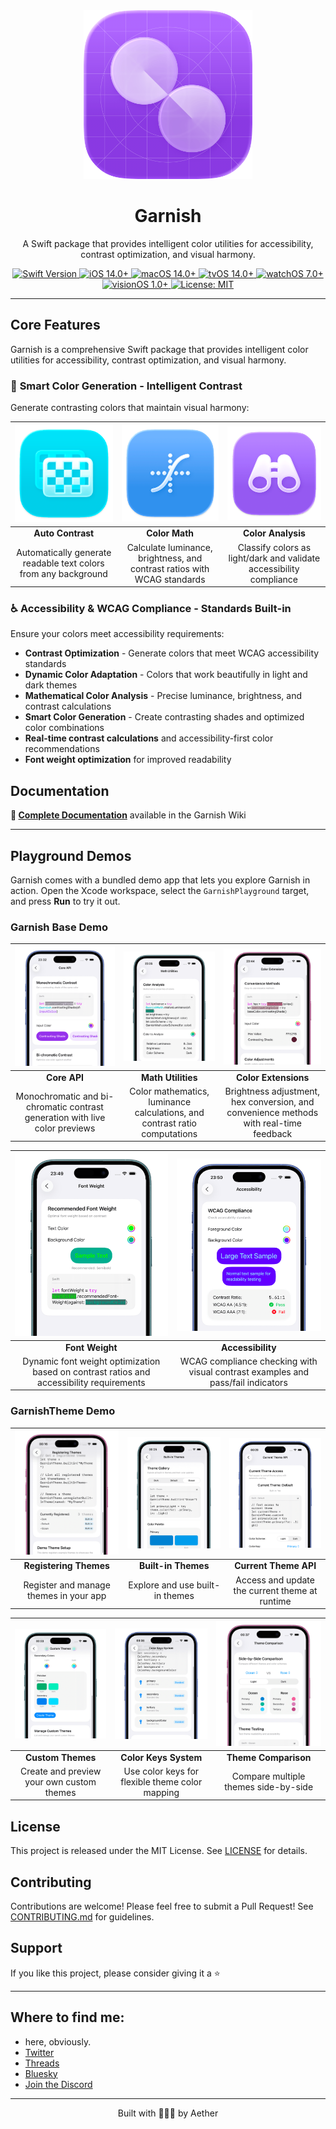 <div align="center">
  <img width="270" height="270" src="/assets/icon.png" alt="Garnish Logo">
  <h1><b>Garnish</b></h1>
  <p>A Swift package that provides intelligent color utilities for accessibility, contrast optimization, and visual harmony.</p>
</div>

<div align="center">
  <a href="https://swift.org">
    <img src="https://img.shields.io/badge/Swift-5.9-orange.svg" alt="Swift Version">
  </a>
  <a href="https://www.apple.com/ios/">
    <img src="https://img.shields.io/badge/iOS-14.0%2B-blue.svg" alt="iOS 14.0+">
  </a>  
  <a href="https://www.apple.com/macos/">
    <img src="https://img.shields.io/badge/macOS-14%2B-blue.svg" alt="macOS 14.0+">
  </a>
  <a href="https://www.apple.com/tvos/">
    <img src="https://img.shields.io/badge/tvOS-14.0%2B-blue.svg" alt="tvOS 14.0+">
  </a>
  <a href="https://www.apple.com/watchos/">
    <img src="https://img.shields.io/badge/watchOS-7.0%2B-blue.svg" alt="watchOS 7.0+">
  </a>
  <a href="https://www.apple.com/visionos/">
    <img src="https://img.shields.io/badge/visionOS-1.0%2B-blue.svg" alt="visionOS 1.0+">
  </a>
  <a href="LICENSE">
    <img src="https://img.shields.io/badge/License-MIT-green.svg" alt="License: MIT">
  </a>
</div>

---

## **Core Features**

Garnish is a comprehensive Swift package that provides intelligent color utilities for accessibility, contrast optimization, and visual harmony.

### 🎨 **Smart Color Generation** - Intelligent Contrast
Generate contrasting colors that maintain visual harmony:

| ![Auto Contrast](assets/readme/autoContrast.png) | ![Color Math](assets/readme/colorMath.png) | ![Color Analysis](assets/readme/colorAnalysis.png) |
|:---:|:---:|:---:|
| **Auto Contrast** | **Color Math** | **Color Analysis** |
| Automatically generate readable text colors from any background | Calculate luminance, brightness, and contrast ratios with WCAG standards | Classify colors as light/dark and validate accessibility compliance |

### ♿ **Accessibility & WCAG Compliance** - Standards Built-in
Ensure your colors meet accessibility requirements:
- **Contrast Optimization** - Generate colors that meet WCAG accessibility standards
- **Dynamic Color Adaptation** - Colors that work beautifully in light and dark themes
- **Mathematical Color Analysis** - Precise luminance, brightness, and contrast calculations
- **Smart Color Generation** - Create contrasting shades and optimized color combinations
- **Real-time contrast calculations** and accessibility-first color recommendations
- **Font weight optimization** for improved readability

## **Documentation**

**📖 [Complete Documentation](https://github.com/Aeastr/Garnish/wiki)** available in the Garnish Wiki

---

## Playground Demos

Garnish comes with a bundled demo app that lets you explore Garnish in action. Open the Xcode workspace, select the `GarnishPlayground` target, and press **Run** to try it out.

### Garnish Base Demo

| ![Core API Demo](assets/readme/CoreAPIDemo.png) | ![Math Utilities Demo](assets/readme/MathUtilitiesDemo.png) | ![Color Extensions Demo](assets/readme/ColorExtensionsDemo.png) |
|:---:|:---:|:---:|
| **Core API** | **Math Utilities** | **Color Extensions** |
| Monochromatic and bi-chromatic contrast generation with live color previews | Color mathematics, luminance calculations, and contrast ratio computations | Brightness adjustment, hex conversion, and convenience methods with real-time feedback |

| ![Font Weight Demo](assets/readme/FontWeightDemo.png) | ![Accessibility Demo](assets/readme/AccessibilityDemo.png) |
|:---:|:---:|
| **Font Weight** | **Accessibility** |
| Dynamic font weight optimization based on contrast ratios and accessibility requirements | WCAG compliance checking with visual contrast examples and pass/fail indicators |


### GarnishTheme Demo


| ![Theme Demo](assets/readme/ThemeDemo.png) | ![Built-in Themes](assets/readme/ThemeBuiltIn.png) | ![Current Theme](assets/readme/ThemeCurrent.png) |
|:---:|:---:|:---:|
| **Registering Themes** | **Built-in Themes** | **Current Theme API** |
| Register and manage themes in your app | Explore and use built-in themes | Access and update the current theme at runtime |

| ![Custom Themes](assets/readme/ThemeCustom.png) | ![Color Keys](assets/readme/ThemeColorKeys.png) | ![Theme Comparison](assets/readme/ThemeComparison.png) |
|:---:|:---:|:---:|
| **Custom Themes** | **Color Keys System** | **Theme Comparison** |
| Create and preview your own custom themes | Use color keys for flexible theme color mapping | Compare multiple themes side-by-side |

## License

This project is released under the MIT License. See [LICENSE](LICENSE) for details.

## Contributing

Contributions are welcome! Please feel free to submit a Pull Request! See [CONTRIBUTING.md](CONTRIBUTING.md) for guidelines.

## Support

If you like this project, please consider giving it a ⭐️

---

## Where to find me:  
- here, obviously.  
- [Twitter](https://x.com/AetherAurelia)  
- [Threads](https://www.threads.net/@aetheraurelia)  
- [Bluesky](https://bsky.app/profile/aethers.world)  
- [Join the Discord](https://discord.gg/6NHhAvwbXV)

---

<p align="center">Built with 🍏🎨🌈 by Aether</p>
